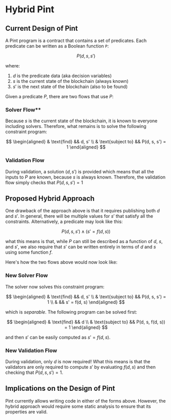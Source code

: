 # Hybrid Pint

## Current Design of Pint

A Pint program is a contract that contains a set of predicates. Each predicate can be written as a
Boolean function `P`:

$$
P(d, s, s')
$$

where:

1. $d$ is the predicate data (aka decision variables)
1. $s$ is the current state of the blockchain (always known)
1. $s'$ is the next state of the blockchain (also to be found)

Given a predicate $P$, there are two flows that use $P$:

### Solver Flow\*\*

Because $s$ is the current state of the blockchain, it is known to everyone including solvers.
Therefore, what remains is to solve the following constraint program:

$$
\begin{aligned}
& \text{find}       && d, s' \\
& \text{subject to} && P(d, s, s') = 1
\end{aligned}
$$

### **Validation Flow**

During validation, a solution $(d, s')$ is provided which means that all the inputs to $P$ are
known, because $s$ is always known. Therefore, the validation flow simply checks that $P(d, s, s') =
1$

## Proposed Hybrid Approach

One drawback of the approach above is that it requires publishing both $d$ and $s'$. In general,
there will be multiple values for $s'$ that satisfy all the constraints. Alternatively, a predicate
may look like this:

$$
P(d, s, s') \wedge (s' = f(d, s))
$$

what this means is that, while $P$ can still be described as a function of $d$, $s$, and $s'$, we
also require that $s'$ can be written entirely in terms of $d$ and $s$ using some function $f$.

Here's how the two flows above would now look like:

### **New Solver Flow**

The solver now solves this constraint program:

$$
\begin{aligned}
& \text{find}       && d, s' \\
& \text{subject to} && P(d, s, s') = 1 \\
&                   && s' = f(d, s)
\end{aligned}
$$

which is _separable_. The following program can be solved first:

$$
\begin{aligned}
& \text{find}       && d \\
& \text{subject to} && P(d, s, f(d, s)) = 1
\end{aligned}
$$

and then $s'$ can be easily computed as $s' = f(d, s)$.

### **New Validation Flow**

During validation, only $d$ is now required! What this means is that the validators are only
required to compute $s'$ by evaluating $f(d, s)$ and then checking that $P(d, s, s') = 1$.

## Implications on the Design of Pint

Pint currently allows writing code in either of the forms above. However, the hybrid approach would
require some static analysis to ensure that its properties are valid.
